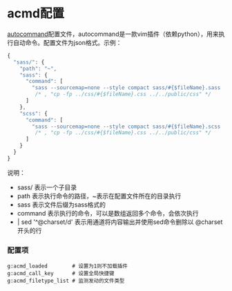 # acmd配置
[autocommand](https://github.com/thinkjs/autocommand)配置文件，autocommand是一款vim插件（依赖python），用来执行自动命令。配置文件为json格式。示例：

```javascript
{
  "sass/": {
    "path": "~",
    "sass": {
      "command": [
        "sass --sourcemap=none --style compact sass/#{$fileName}.sass | sed '/^@charset/d' > ../html/css/#{$fileName}.css"
         /* , "cp -fp ../css/#{$fileName}.css ../../public/css" */
      ]
    },
    "scss": {
      "command": [
        "sass --sourcemap=none --style compact sass/#{$fileName}.scss | sed '/^@charset/d' > ../html/css/#{$fileName}.css"
         /* , "cp -fp ../css/#{$fileName}.css ../../public/css" */
      ]
    }
  }
} 
```

说明：

- sass/ 表示一个子目录
- path 表示执行命令的路径，~表示在配置文件所在的目录执行
- sass 表示文件后缀为sass格式的
- command 表示执行的命令，可以是数组返回多个命令，会依次执行
- | sed '\^@charset/d' 表示用通道将内容输出并使用sed命令删除以 @charset开头的行

### 配置项

```
g:acmd_loaded        # 设置为1则不加载插件
g:acmd_call_key      # 设置全局快捷键
g:acmd_filetype_list # 监测发动的文件类型
```